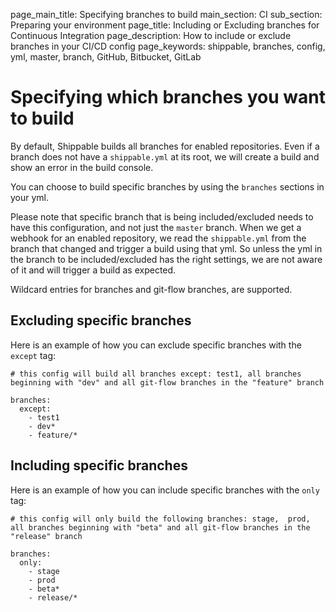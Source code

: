page_main_title: Specifying branches to build
main_section: CI
sub_section: Preparing your environment
page_title: Including or Excluding branches for Continuous Integration
page_description: How to include or exclude branches in your CI/CD config
page_keywords: shippable, branches, config, yml, master, branch, GitHub, Bitbucket, GitLab


# Specifying which branches you want to build

By default, Shippable builds all branches for enabled repositories. Even if a branch does not have a `shippable.yml` at its root, we will create a build and show an error in the build console.

You can choose to build specific branches by using the `branches` sections in your yml.

Please note that specific branch that is being included/excluded needs to have this configuration, and not just the `master` branch. When we get a webhook for an enabled repository, we read the `shippable.yml` from the branch that changed and trigger a build using that yml. So unless the yml in the branch to be included/excluded has the right settings, we are not aware of it and will trigger a build as expected.  

Wildcard entries for branches and git-flow branches, are supported.

## Excluding specific branches

Here is an example of how you can exclude specific branches with the `except` tag:

```
# this config will build all branches except: test1, all branches beginning with "dev" and all git-flow branches in the "feature" branch

branches:
  except:
    - test1
    - dev*
    - feature/*
```

## Including specific branches

Here is an example of how you can include specific branches with the `only` tag:

```
# this config will only build the following branches: stage,  prod, all branches beginning with "beta" and all git-flow branches in the "release" branch

branches:
  only:
    - stage
    - prod
    - beta*
    - release/*
```
